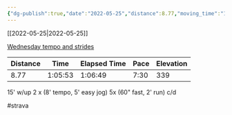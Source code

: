 ```yaml
---
{"dg-publish":true,"date":"2022-05-25","distance":8.77,"moving_time":"1:05:53","elapsed_time":"1:06:49","pace":"7:30","total_elevation_gain":339,"url":"https://www.strava.com/activities/7201909526","permalink":"/01-personal/strava/2022-05-25-wednesday-tempo-and-strides/","dgPassFrontmatter":true}
---
```



[[2022-05-25\|2022-05-25]]

[Wednesday tempo and strides](https://www.strava.com/activities/7201909526)

| Distance | Time    | Elapsed Time | Pace | Elevation |
| -------- | ------- | ------------ | ---- | --------- |
| 8.77     | 1:05:53 | 1:06:49      | 7:30 | 339       |


15' w/up
2 x (8' tempo, 5' easy jog)
5x (60" fast, 2' run)
c/d

#strava
